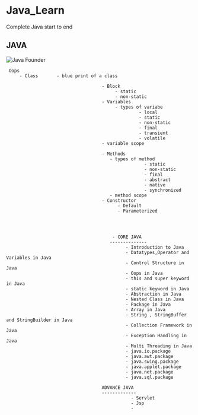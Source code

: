 # Java_Learn
Complete Java start to end 




JAVA
-----
![Java Founder](https://user-images.githubusercontent.com/78407424/130847933-7d5d01c2-6c67-492c-99dd-e45e182d4da4.jpg)

     Oops 
         - Class       - blue print of a class
         
                                        - Block
                                             - static
                                             - non-static
                                        - Variables
                                             - types of variabe
                                                      - local
                                                      - static
                                                      - non-static
                                                      - final
                                                      - transient
                                                      - volatile
                                        - variable scope
                        
                                        - Methods
                                           - types of method 
                                                        - static  
                                                        - non-static
                                                        - final
                                                        - abstract
                                                        - native
                                                        - synchronized
                                           - method scope
                                        - Constructor
                                              - Default 
                                              - Parameterized
                                              



                                            - CORE JAVA 
                                           --------------
                                                 - Introduction to Java
                                                 - Datatypes,Operator and Variables in Java
                                                 - Control Structure in Java
                                                 - Oops in Java
                                                 - this and super keyword in Java
                                                 - static keyword in Java
                                                 - Abstraction in Java
                                                 - Nested Class in Java
                                                 - Package in Java
                                                 - Array in Java
                                                 - String , StringBuffer and StringBuilder in Java
                                                 - Collection Framework in Java
                                                 - Exception Handling in Java
                                                 - Multi Threading in Java
                                                 - java.io.package
                                                 - java.awt.package
                                                 - java.swing.package
                                                 - java.applet.package
                                                 - java.net.package
                                                 - java.sql.package
                                         
                                        ADVANCE JAVA
                                        -------------
                                                   - Servlet
                                                   - Jsp
                                                   - 
                                                 
                                                 
